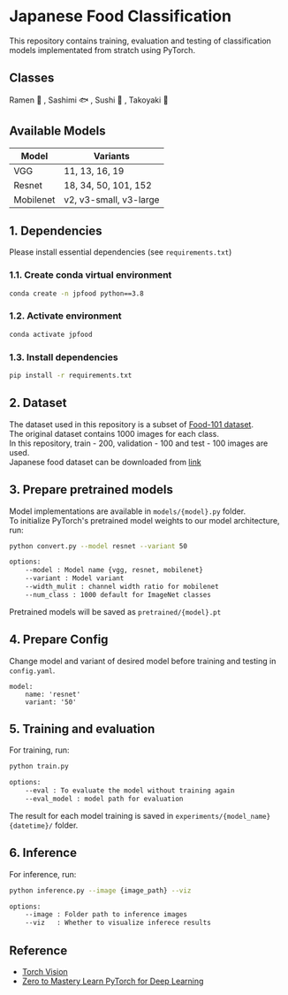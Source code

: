 # Japanese Food Classification

This repository contains training, evaluation and testing of classification models implementated from stratch using PyTorch.
## Classes
Ramen :ramen: , Sashimi :fish: , Sushi :sushi: , Takoyaki :dango:

## Available Models
| Model       | Variants |
| ----------- | ----------- |
| VGG         | 11, 13, 16, 19 |
| Resnet      | 18, 34, 50, 101, 152 |
| Mobilenet   | v2, v3-small, v3-large |

## 1. Dependencies

Please install essential dependencies (see  `requirements.txt`)

### 1.1. Create conda virtual environment
```bash
conda create -n jpfood python==3.8
```

### 1.2. Activate environment
```bash
conda activate jpfood
```

### 1.3. Install dependencies
```bash
pip install -r requirements.txt
```
## 2. Dataset
The dataset used in this repository is a subset of [Food-101 dataset](https://data.vision.ee.ethz.ch/cvl/datasets_extra/food-101/).\
The original dataset contains 1000 images for each class. \
In this repository, train - 200, validation - 100 and test - 100 images are used.\
Japanese food dataset can be downloaded from [link](https://github.com/myatmyintzuthin/models-in-pytorch/releases/download/v.1.0/japanese_food.zip)

## 3. Prepare pretrained models
Model implementations are available in `models/{model}.py` folder. \
To initialize PyTorch's pretrained model weights to our model architecture, run:
```bash
python convert.py --model resnet --variant 50 

options:
    --model : Model name {vgg, resnet, mobilenet}
    --variant : Model variant 
    --width_mulit : channel width ratio for mobilenet
    --num_class : 1000 default for ImageNet classes
```
Pretrained models will be saved as `pretrained/{model}.pt`
## 4. Prepare Config
Change model and variant of desired model before training and testing in `config.yaml`.
```
model:
    name: 'resnet'
    variant: '50'
```
## 5. Training and evaluation
For training, run:
```bash
python train.py

options:
    --eval : To evaluate the model without training again
    --eval_model : model path for evaluation
```
The result for each model training is saved in `experiments/{model_name}{datetime}/` folder.
## 6. Inference
For inference, run:
```bash
python inference.py --image {image_path} --viz

options:
    --image : Folder path to inference images
    --viz   : Whether to visualize inferece results
```

## Reference
- [Torch Vision](https://github.com/pytorch/vision/tree/main/torchvision/models)
- [Zero to Mastery Learn PyTorch for Deep Learning](https://www.learnpytorch.io/)

